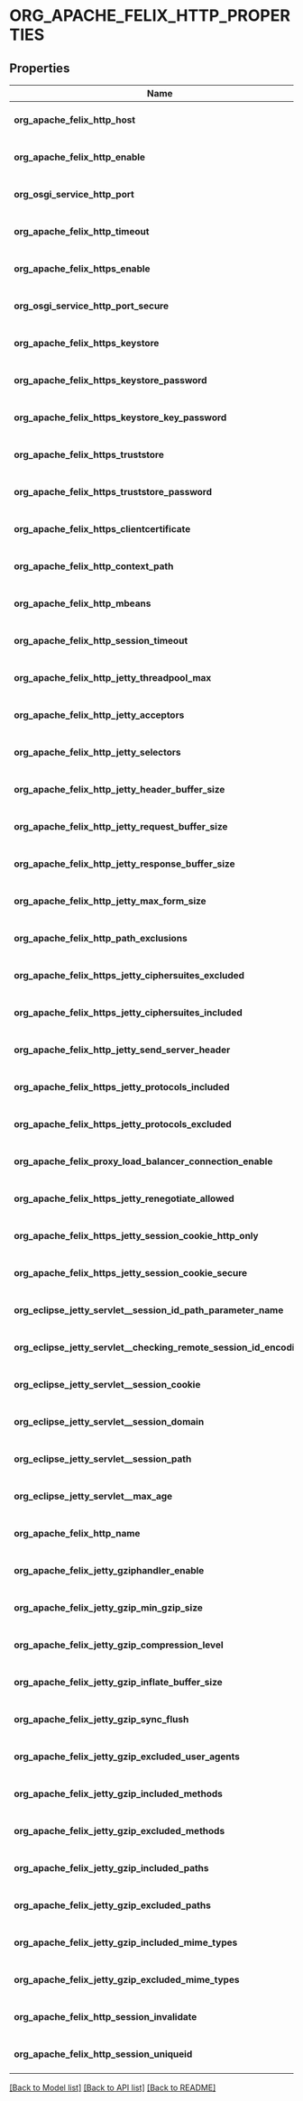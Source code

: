 # ORG_APACHE_FELIX_HTTP_PROPERTIES

## Properties
Name | Type | Description | Notes
------------ | ------------- | ------------- | -------------
**org_apache_felix_http_host** | [**CONFIG_NODE_PROPERTY_STRING**](configNodePropertyString.md) |  | [optional] [default to null]
**org_apache_felix_http_enable** | [**CONFIG_NODE_PROPERTY_BOOLEAN**](configNodePropertyBoolean.md) |  | [optional] [default to null]
**org_osgi_service_http_port** | [**CONFIG_NODE_PROPERTY_INTEGER**](configNodePropertyInteger.md) |  | [optional] [default to null]
**org_apache_felix_http_timeout** | [**CONFIG_NODE_PROPERTY_INTEGER**](configNodePropertyInteger.md) |  | [optional] [default to null]
**org_apache_felix_https_enable** | [**CONFIG_NODE_PROPERTY_BOOLEAN**](configNodePropertyBoolean.md) |  | [optional] [default to null]
**org_osgi_service_http_port_secure** | [**CONFIG_NODE_PROPERTY_INTEGER**](configNodePropertyInteger.md) |  | [optional] [default to null]
**org_apache_felix_https_keystore** | [**CONFIG_NODE_PROPERTY_STRING**](configNodePropertyString.md) |  | [optional] [default to null]
**org_apache_felix_https_keystore_password** | [**CONFIG_NODE_PROPERTY_STRING**](configNodePropertyString.md) |  | [optional] [default to null]
**org_apache_felix_https_keystore_key_password** | [**CONFIG_NODE_PROPERTY_STRING**](configNodePropertyString.md) |  | [optional] [default to null]
**org_apache_felix_https_truststore** | [**CONFIG_NODE_PROPERTY_STRING**](configNodePropertyString.md) |  | [optional] [default to null]
**org_apache_felix_https_truststore_password** | [**CONFIG_NODE_PROPERTY_STRING**](configNodePropertyString.md) |  | [optional] [default to null]
**org_apache_felix_https_clientcertificate** | [**CONFIG_NODE_PROPERTY_DROP_DOWN**](configNodePropertyDropDown.md) |  | [optional] [default to null]
**org_apache_felix_http_context_path** | [**CONFIG_NODE_PROPERTY_STRING**](configNodePropertyString.md) |  | [optional] [default to null]
**org_apache_felix_http_mbeans** | [**CONFIG_NODE_PROPERTY_BOOLEAN**](configNodePropertyBoolean.md) |  | [optional] [default to null]
**org_apache_felix_http_session_timeout** | [**CONFIG_NODE_PROPERTY_INTEGER**](configNodePropertyInteger.md) |  | [optional] [default to null]
**org_apache_felix_http_jetty_threadpool_max** | [**CONFIG_NODE_PROPERTY_INTEGER**](configNodePropertyInteger.md) |  | [optional] [default to null]
**org_apache_felix_http_jetty_acceptors** | [**CONFIG_NODE_PROPERTY_INTEGER**](configNodePropertyInteger.md) |  | [optional] [default to null]
**org_apache_felix_http_jetty_selectors** | [**CONFIG_NODE_PROPERTY_INTEGER**](configNodePropertyInteger.md) |  | [optional] [default to null]
**org_apache_felix_http_jetty_header_buffer_size** | [**CONFIG_NODE_PROPERTY_INTEGER**](configNodePropertyInteger.md) |  | [optional] [default to null]
**org_apache_felix_http_jetty_request_buffer_size** | [**CONFIG_NODE_PROPERTY_INTEGER**](configNodePropertyInteger.md) |  | [optional] [default to null]
**org_apache_felix_http_jetty_response_buffer_size** | [**CONFIG_NODE_PROPERTY_INTEGER**](configNodePropertyInteger.md) |  | [optional] [default to null]
**org_apache_felix_http_jetty_max_form_size** | [**CONFIG_NODE_PROPERTY_INTEGER**](configNodePropertyInteger.md) |  | [optional] [default to null]
**org_apache_felix_http_path_exclusions** | [**CONFIG_NODE_PROPERTY_ARRAY**](configNodePropertyArray.md) |  | [optional] [default to null]
**org_apache_felix_https_jetty_ciphersuites_excluded** | [**CONFIG_NODE_PROPERTY_ARRAY**](configNodePropertyArray.md) |  | [optional] [default to null]
**org_apache_felix_https_jetty_ciphersuites_included** | [**CONFIG_NODE_PROPERTY_ARRAY**](configNodePropertyArray.md) |  | [optional] [default to null]
**org_apache_felix_http_jetty_send_server_header** | [**CONFIG_NODE_PROPERTY_BOOLEAN**](configNodePropertyBoolean.md) |  | [optional] [default to null]
**org_apache_felix_https_jetty_protocols_included** | [**CONFIG_NODE_PROPERTY_ARRAY**](configNodePropertyArray.md) |  | [optional] [default to null]
**org_apache_felix_https_jetty_protocols_excluded** | [**CONFIG_NODE_PROPERTY_ARRAY**](configNodePropertyArray.md) |  | [optional] [default to null]
**org_apache_felix_proxy_load_balancer_connection_enable** | [**CONFIG_NODE_PROPERTY_BOOLEAN**](configNodePropertyBoolean.md) |  | [optional] [default to null]
**org_apache_felix_https_jetty_renegotiate_allowed** | [**CONFIG_NODE_PROPERTY_BOOLEAN**](configNodePropertyBoolean.md) |  | [optional] [default to null]
**org_apache_felix_https_jetty_session_cookie_http_only** | [**CONFIG_NODE_PROPERTY_BOOLEAN**](configNodePropertyBoolean.md) |  | [optional] [default to null]
**org_apache_felix_https_jetty_session_cookie_secure** | [**CONFIG_NODE_PROPERTY_BOOLEAN**](configNodePropertyBoolean.md) |  | [optional] [default to null]
**org_eclipse_jetty_servlet__session_id_path_parameter_name** | [**CONFIG_NODE_PROPERTY_STRING**](configNodePropertyString.md) |  | [optional] [default to null]
**org_eclipse_jetty_servlet__checking_remote_session_id_encoding** | [**CONFIG_NODE_PROPERTY_BOOLEAN**](configNodePropertyBoolean.md) |  | [optional] [default to null]
**org_eclipse_jetty_servlet__session_cookie** | [**CONFIG_NODE_PROPERTY_STRING**](configNodePropertyString.md) |  | [optional] [default to null]
**org_eclipse_jetty_servlet__session_domain** | [**CONFIG_NODE_PROPERTY_STRING**](configNodePropertyString.md) |  | [optional] [default to null]
**org_eclipse_jetty_servlet__session_path** | [**CONFIG_NODE_PROPERTY_STRING**](configNodePropertyString.md) |  | [optional] [default to null]
**org_eclipse_jetty_servlet__max_age** | [**CONFIG_NODE_PROPERTY_INTEGER**](configNodePropertyInteger.md) |  | [optional] [default to null]
**org_apache_felix_http_name** | [**CONFIG_NODE_PROPERTY_STRING**](configNodePropertyString.md) |  | [optional] [default to null]
**org_apache_felix_jetty_gziphandler_enable** | [**CONFIG_NODE_PROPERTY_BOOLEAN**](configNodePropertyBoolean.md) |  | [optional] [default to null]
**org_apache_felix_jetty_gzip_min_gzip_size** | [**CONFIG_NODE_PROPERTY_INTEGER**](configNodePropertyInteger.md) |  | [optional] [default to null]
**org_apache_felix_jetty_gzip_compression_level** | [**CONFIG_NODE_PROPERTY_INTEGER**](configNodePropertyInteger.md) |  | [optional] [default to null]
**org_apache_felix_jetty_gzip_inflate_buffer_size** | [**CONFIG_NODE_PROPERTY_INTEGER**](configNodePropertyInteger.md) |  | [optional] [default to null]
**org_apache_felix_jetty_gzip_sync_flush** | [**CONFIG_NODE_PROPERTY_BOOLEAN**](configNodePropertyBoolean.md) |  | [optional] [default to null]
**org_apache_felix_jetty_gzip_excluded_user_agents** | [**CONFIG_NODE_PROPERTY_ARRAY**](configNodePropertyArray.md) |  | [optional] [default to null]
**org_apache_felix_jetty_gzip_included_methods** | [**CONFIG_NODE_PROPERTY_ARRAY**](configNodePropertyArray.md) |  | [optional] [default to null]
**org_apache_felix_jetty_gzip_excluded_methods** | [**CONFIG_NODE_PROPERTY_ARRAY**](configNodePropertyArray.md) |  | [optional] [default to null]
**org_apache_felix_jetty_gzip_included_paths** | [**CONFIG_NODE_PROPERTY_ARRAY**](configNodePropertyArray.md) |  | [optional] [default to null]
**org_apache_felix_jetty_gzip_excluded_paths** | [**CONFIG_NODE_PROPERTY_ARRAY**](configNodePropertyArray.md) |  | [optional] [default to null]
**org_apache_felix_jetty_gzip_included_mime_types** | [**CONFIG_NODE_PROPERTY_ARRAY**](configNodePropertyArray.md) |  | [optional] [default to null]
**org_apache_felix_jetty_gzip_excluded_mime_types** | [**CONFIG_NODE_PROPERTY_ARRAY**](configNodePropertyArray.md) |  | [optional] [default to null]
**org_apache_felix_http_session_invalidate** | [**CONFIG_NODE_PROPERTY_BOOLEAN**](configNodePropertyBoolean.md) |  | [optional] [default to null]
**org_apache_felix_http_session_uniqueid** | [**CONFIG_NODE_PROPERTY_BOOLEAN**](configNodePropertyBoolean.md) |  | [optional] [default to null]

[[Back to Model list]](../README.md#documentation-for-models) [[Back to API list]](../README.md#documentation-for-api-endpoints) [[Back to README]](../README.md)



